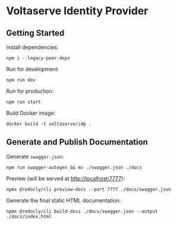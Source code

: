 # Voltaserve Identity Provider

## Getting Started

Install dependencies:

```shell
npm i --legacy-peer-deps
```

Run for development:

```shell
npm run dev
```

Run for production:

```shell
npm run start
```

Build Docker image:

```shell
docker build -t voltaserve/idp .
```

## Generate and Publish Documentation

Generate `swagger.json`:

```shell
npm run swagger-autogen && mv ./swagger.json ./docs
```

Preview (will be served at [http://localhost:7777](http://localhost:7777)):

```shell
npmx @redocly/cli preview-docs --port 7777 ./docs/swagger.json
```

Generate the final static HTML documentation:

```shell
npmx @redocly/cli build-docs ./docs/swagger.json --output ./docs/index.html
```
